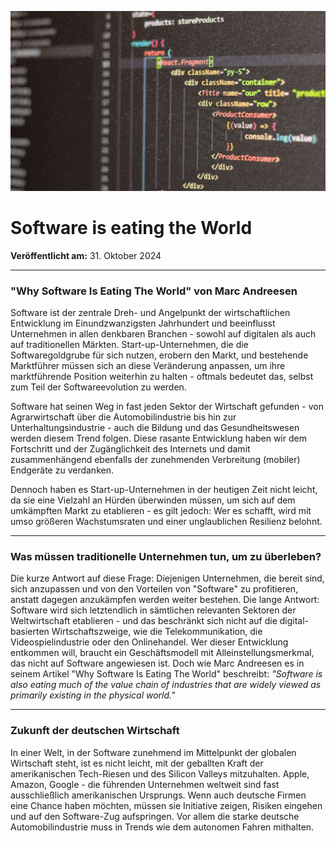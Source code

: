 ![Blogbild](/assets/images/Software%20is%20eating%20the%20World.jpg)

# Software is eating the World

**Veröffentlicht am:** 31. Oktober 2024

---

### "Why Software Is Eating The World" von Marc Andreesen

Software ist der zentrale Dreh- und Angelpunkt der wirtschaftlichen Entwicklung im Einundzwanzigsten Jahrhundert und beeinflusst Unternehmen in allen denkbaren Branchen - sowohl auf digitalen als auch auf traditionellen Märkten. Start-up-Unternehmen, die die Softwaregoldgrube für sich nutzen, erobern den Markt, und bestehende Marktführer müssen sich an diese Veränderung anpassen, um ihre marktführende Position weiterhin zu halten - oftmals bedeutet das, selbst zum Teil der Softwareevolution zu werden.

Software hat seinen Weg in fast jeden Sektor der Wirtschaft gefunden - von Agrarwirtschaft über die Automobilindustrie bis hin zur Unterhaltungsindustrie - auch die Bildung und das Gesundheitswesen werden diesem Trend folgen. Diese rasante Entwicklung haben wir dem Fortschritt und der Zugänglichkeit des Internets und damit zusammenhängend ebenfalls der zunehmenden Verbreitung (mobiler) Endgeräte zu verdanken.

Dennoch haben es Start-up-Unternehmen in der heutigen Zeit nicht leicht, da sie eine Vielzahl an Hürden überwinden müssen, um sich auf dem umkämpften Markt zu etablieren - es gilt jedoch: Wer es schafft, wird mit umso größeren Wachstumsraten und einer unglaublichen Resilienz belohnt.

---

### Was müssen traditionelle Unternehmen tun, um zu überleben?

Die kurze Antwort auf diese Frage: Diejenigen Unternehmen, die bereit sind, sich anzupassen und von den Vorteilen von "Software" zu profitieren, anstatt dagegen anzukämpfen werden weiter bestehen. Die lange Antwort: Software wird sich letztendlich in sämtlichen relevanten Sektoren der Weltwirtschaft etablieren - und das beschränkt sich nicht auf die digital-basierten Wirtschaftszweige, wie die Telekommunikation, die Videospielindustrie oder den Onlinehandel. Wer dieser Entwicklung entkommen will, braucht ein Geschäftsmodell mit Alleinstellungsmerkmal, das nicht auf Software angewiesen ist. Doch wie Marc Andreesen es in seinem Artikel "Why Software Is Eating The World" beschreibt: _"Software is also eating much of the value chain of industries that are widely viewed as primarily existing in the physical world."_

---

### Zukunft der deutschen Wirtschaft

In einer Welt, in der Software zunehmend im Mittelpunkt der globalen Wirtschaft steht, ist es nicht leicht, mit der geballten Kraft der amerikanischen Tech-Riesen und des Silicon Valleys mitzuhalten. Apple, Amazon, Google - die führenden Unternehmen weltweit sind fast ausschließlich amerikanischen Ursprungs. Wenn auch deutsche Firmen eine Chance haben möchten, müssen sie Initiative zeigen, Risiken eingehen und auf den Software-Zug aufspringen. Vor allem die starke deutsche Automobilindustrie muss in Trends wie dem autonomen Fahren mithalten.
